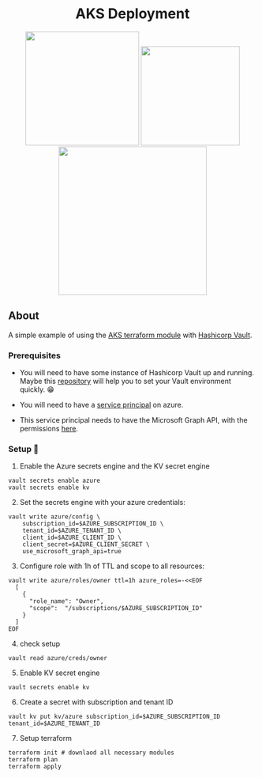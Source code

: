 <center>

# AKS Deployment

<p float="left">
  <img src="https://technofaq.org/wp-content/uploads/2021/11/Azure-logo.png.webp" width="230"/>
  <img src="https://caiodelgado.dev/content/images/2020/04/terraform_d56939b1fa30e9c48acec1ccd8d4e507.png" width="200"/>
  <img src="https://riteshkumarreddykuchukulla.files.wordpress.com/2019/01/vault4-1.png?w=899" width="300"/>
</p>
</center>


## About

A simple example of using the [AKS terraform module](https://registry.terraform.io/modules/Azure/aks/azurerm/latest) with [Hashicorp Vault](https://www.vaultproject.io/).

### Prerequisites

 - You will need to have some instance of Hashicorp Vault up and running.\
 Maybe this [repository](https://github.com/GuhAlex/kind-vault) will help you to set your Vault environment quickly. :grin:

 - You will need to have a [service principal](https://learn.hashicorp.com/tutorials/vault/azure-secrets#create-an-azure-service-principal-and-resource-group) on azure.


 - This service principal needs to have the Microsoft Graph API, with the permissions [here](https://www.vaultproject.io/docs/secrets/azure#ms-graph-permissions).

### Setup  :wrench:

1. Enable the Azure secrets engine and the KV secret engine
```
vault secrets enable azure
vault secrets enable kv
```
2. Set the secrets engine with your azure credentials:
```
vault write azure/config \
    subscription_id=$AZURE_SUBSCRIPTION_ID \
    tenant_id=$AZURE_TENANT_ID \
    client_id=$AZURE_CLIENT_ID \
    client_secret=$AZURE_CLIENT_SECRET \
    use_microsoft_graph_api=true
```
3. Configure role with 1h of TTL and scope to all resources:
```
vault write azure/roles/owner ttl=1h azure_roles=-<<EOF
  [
    {
      "role_name": "Owner",
      "scope":  "/subscriptions/$AZURE_SUBSCRIPTION_ID"
    }
  ]
EOF
```
4. check setup
```
vault read azure/creds/owner
```
5. Enable KV secret engine
```
vault secrets enable kv
```
6. Create a secret with subscription and tenant ID
```
vault kv put kv/azure subscription_id=$AZURE_SUBSCRIPTION_ID tenant_id=$AZURE_TENANT_ID
```
7. Setup terraform
```
terraform init # downlaod all necessary modules
terraform plan
terraform apply
```

